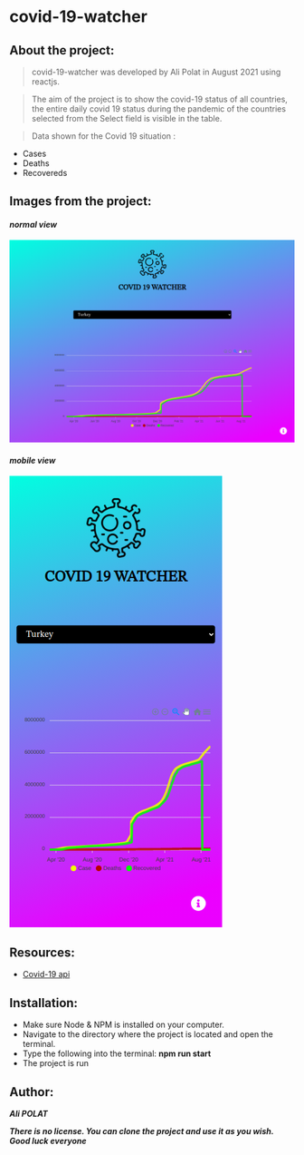 # **covid-19-watcher**

## About the project:
> covid-19-watcher was developed by Ali Polat in August 2021 using reactjs.

> The aim of the project is to show the covid-19 status of all countries, the entire daily covid 19 status during the pandemic of the countries selected from the Select field is visible in the table.

> Data shown for the Covid 19 situation :

* Cases
* Deaths
* Recovereds
## Images from the project:
#### _normal view_
![mobile view](./pc_view_img.png)
#### _mobile view_
![mobile view](./mobile_view_img.png)

## Resources:
  * [Covid-19 api](https://api.covid19api.com)

## Installation:
* Make sure Node & NPM is installed on your computer.
* Navigate to the directory where the project is located and open the terminal.
* Type the following into the terminal:
**npm run start**
* The project is run

## Author:
**_Ali POLAT_**

**_There is no license. You can clone the project and use it as you wish. Good luck everyone_**
